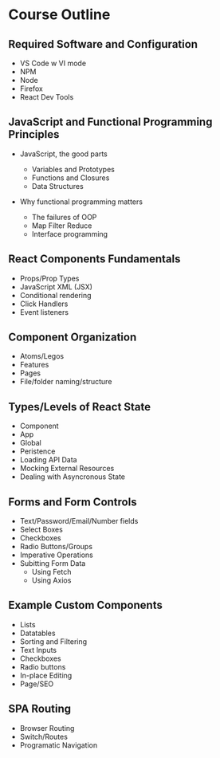 # Course Outline

## Required Software and Configuration

- VS Code w VI mode
- NPM
- Node
- Firefox
- React Dev Tools

## JavaScript and Functional Programming Principles

- JavaScript, the good parts

  - Variables and Prototypes
  - Functions and Closures
  - Data Structures

- Why functional programming matters
  - The failures of OOP
  - Map Filter Reduce
  - Interface programming

## React Components Fundamentals

- Props/Prop Types
- JavaScript XML (JSX)
- Conditional rendering
- Click Handlers
- Event listeners

## Component Organization

- Atoms/Legos
- Features
- Pages
- File/folder naming/structure

## Types/Levels of React State

- Component
- App
- Global
- Peristence
- Loading API Data
- Mocking External Resources
- Dealing with Asyncronous State

## Forms and Form Controls

- Text/Password/Email/Number fields
- Select Boxes
- Checkboxes
- Radio Buttons/Groups
- Imperative Operations
- Subitting Form Data
  - Using Fetch
  - Using Axios

## Example Custom Components

- Lists
- Datatables
- Sorting and Filtering
- Text Inputs
- Checkboxes
- Radio buttons
- In-place Editing
- Page/SEO

## SPA Routing

- Browser Routing
- Switch/Routes
- Programatic Navigation
